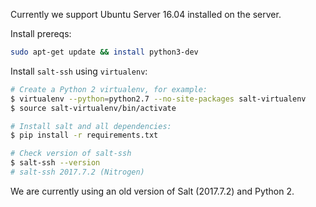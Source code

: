 Currently we support Ubuntu Server 16.04 installed on the server.

Install prereqs:
```bash
sudo apt-get update && install python3-dev
```

Install `salt-ssh` using `virtualenv`:

```bash
# Create a Python 2 virtualenv, for example:
$ virtualenv --python=python2.7 --no-site-packages salt-virtualenv
$ source salt-virtualenv/bin/activate

# Install salt and all dependencies:
$ pip install -r requirements.txt

# Check version of salt-ssh
$ salt-ssh --version
# salt-ssh 2017.7.2 (Nitrogen)
```

We are currently using an old version of Salt (2017.7.2) and Python 2.
